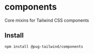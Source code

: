 # components
Core mixins for Tailwind CSS components

## Install
```
npm install @pug-tailwind/components
```
